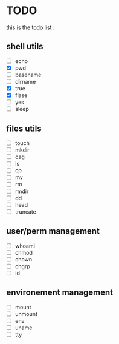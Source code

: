# TODO
this is the todo list :
## shell utils
- [ ] echo
- [x] pwd
- [ ] basename
- [ ] dirname
- [x] true
- [x] flase
- [ ] yes
- [ ] sleep
## files utils
- [ ] touch
- [ ] mkdir
- [ ] cag
- [ ] ls
- [ ] cp
- [ ] mv
- [ ] rm
- [ ] rmdir
- [ ] dd
- [ ] head
- [ ] truncate
## user/perm management
- [ ] whoami
- [ ] chmod
- [ ] chown
- [ ] chgrp
- [ ] id
## environement management
- [ ] mount
- [ ] unmount
- [ ] env
- [ ] uname
- [ ] tty
